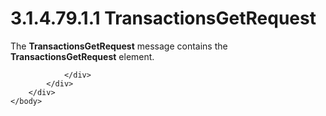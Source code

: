 <html dir="LTR" xmlns:mshelp="http://msdn.microsoft.com/mshelp" xmlns:ddue="http://ddue.schemas.microsoft.com/authoring/2003/5" xmlns:xlink="http://www.w3.org/1999/xlink" xmlns:tool="http://www.microsoft.com/tooltip">
    <head>
        <meta http-equiv="Content-Type" content="text/html; CHARSET=utf-8"></meta>
        <meta name="save" content="history"></meta>
        <title>3.1.4.79.1.1 TransactionsGetRequest</title>
        <xml>
            <mshelp:toctitle title="3.1.4.79.1.1 TransactionsGetRequest"></mshelp:toctitle>
            <mshelp:rltitle title="[MS-SSMDSWS-15]: TransactionsGetRequest"></mshelp:rltitle>
            <mshelp:keyword index="A" term="6c84e40e-2aab-456e-a60f-9bea8578a9c1"></mshelp:keyword>
            <mshelp:attr name="DCSext.ContentType" value="open specification"></mshelp:attr>
            <mshelp:attr name="AssetID" value="6c84e40e-2aab-456e-a60f-9bea8578a9c1"></mshelp:attr>
            <mshelp:attr name="TopicType" value="kbRef"></mshelp:attr>
            <mshelp:attr name="DCSext.Title" value="[MS-SSMDSWS-15]: TransactionsGetRequest" />
        </xml>
    </head>
    <body>
        <div id="header">
            <h1 class="heading">3.1.4.79.1.1 TransactionsGetRequest</h1>
        </div>
        <div id="mainSection">
            <div id="mainBody">
                <div id="allHistory" class="saveHistory"></div>
                <div id="sectionSection0" class="section" name="collapseableSection">
                    

<p>The <b>TransactionsGetRequest</b> message contains the <b>TransactionsGetRequest</b>
element. </p>


                </div>
            </div>
        </div>
    </body>
</html>